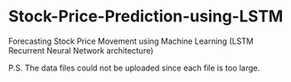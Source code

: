 # Stock-Price-Prediction-using-LSTM
Forecasting Stock Price Movement using Machine Learning
(LSTM Recurrent Neural Network architecture)

P.S. The data files could not be uploaded since each file is too large.
